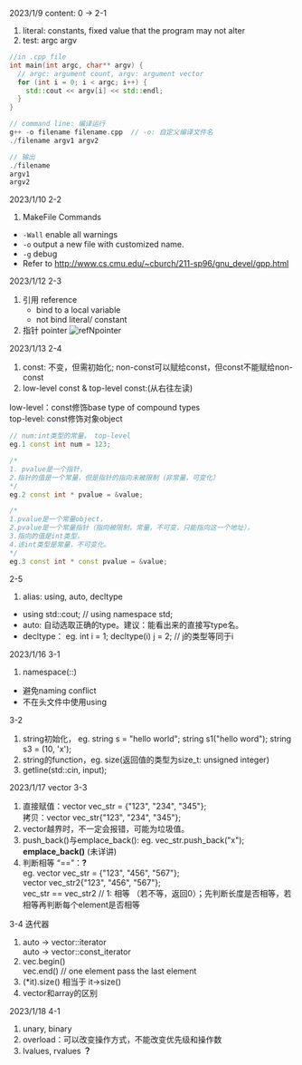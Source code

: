 2023/1/9
content: 0 -> 2-1
1. literal: constants, fixed value that the program may not alter
2. test: argc argv
```cpp
//in .cpp file
int main(int argc, char** argv) {
  // argc: argument count, argv: argument vector
  for (int i = 0; i < argc; i++) {
    std::cout << argv[i] << std::endl;
  }
}

// command line: 编译运行
g++ -o filename filename.cpp  // -o: 自定义编译文件名
./filename argv1 argv2

// 输出
./filename 
argv1 
argv2

```

2023/1/10 2-2
1. MakeFile Commands
* `-Wall` enable all warnings
* `-o` output a new file with customized name.
* `-g` debug
* Refer to http://www.cs.cmu.edu/~cburch/211-sp96/gnu_devel/gpp.html

2023/1/12 2-3
1. 引用 reference
	- bind to a local variable
	- not bind literal/ constant
2. 指针 pointer
![refNpointer](https://user-images.githubusercontent.com/101420550/212225338-4ceda4ff-8b3e-4e95-b686-e43a4be3ace7.png)

2023/1/13 2-4
1. const: 不变，但需初始化; non-const可以赋给const，但const不能赋给non-const
2. low-level const & top-level const:(从右往左读)

low-level：const修饰base type of compound types  
top-level: const修饰对象object
```cpp
// num:int类型的常量， top-level
eg.1 const int num = 123; 	

/* 
1. pvalue是一个指针，
2.指针的值是一个常量，但是指针的指向未被限制（非常量，可变化）
*/
eg.2 const int * pvalue = &value;

/*
1.pvalue是一个常量object，
2.pvalue是一个常量指针（指向被限制，常量，不可变，只能指向这一个地址），
3.指向的值是int类型，
4.该int类型是常量，不可变化。
*/
eg.3 const int * const pvalue = &value;		
```

2-5
1. alias: using, auto, decltype
- using std::cout; // using namespace std;
- auto: 自动选取正确的type。建议：能看出来的直接写type名。
- decltype： eg. int i = 1; decltype(i) j = 2; 		// j的类型等同于i

2023/1/16 3-1
1. namespace(::)
- 避免naming conflict
- 不在头文件中使用using

3-2
1. string初始化， eg. string s = "hello world"; string s1("hello word"); string s3 = (10, 'x');
2. string的function，eg. size(返回值的类型为size_t: unsigned integer)
3. getline(std::cin, input);

2023/1/17 vector 3-3
1. 直接赋值：vector<string> vec_str = {"123", "234", "345"};  
	拷贝：vector<string> vec_str{"123", "234", "345"};  
2. vector越界时，不一定会报错，可能为垃圾值。  
3. push_back()与emplace_back():
	eg. vec_str.push_back("x");  
	**emplace_back()** (未详讲)  
4. 判断相等 “==”：**?**  
	eg. vector<string> vec_str = {"123", "456", "567"};  
	vector<string> vec_str2{"123", "456", "567"};  
	vec_str == vec_str2 // 1: 相等 （若不等，返回0）；先判断长度是否相等，若相等再判断每个element是否相等

3-4 迭代器
1. auto -> vector<int>::iterator  
auto -> vector<int>::const_iterator
2. vec.begin()  
vec.end()	// one element pass the last element
3. (*it).size() 相当于 it->size()
4. vector和array的区别

2023/1/18 4-1
1. unary, binary
2. overload：可以改变操作方式，不能改变优先级和操作数
3. lvalues, rvalues **？**
